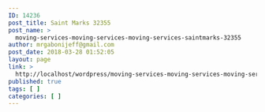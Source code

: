 ```yaml
---
ID: 14236
post_title: Saint Marks 32355
post_name: >
  moving-services-moving-services-moving-services-saintmarks-32355
author: mrgabonijeff@gmail.com
post_date: 2018-03-28 01:52:05
layout: page
link: >
  http://localhost/wordpress/moving-services-moving-services-moving-services-saintmarks-32355/
published: true
tags: [ ]
categories: [ ]
---
```

